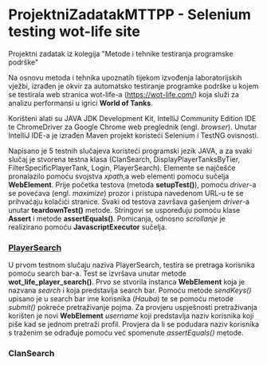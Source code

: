 # ProjektniZadatakMTTPP - Selenium testing wot-life site
Projektni zadatak iz kolegija "Metode i tehnike testiranja programske podrške"

Na osnovu metoda i tehnika upoznatih tijekom izvođenja laboratorijskih vježbi, 
izrađen je okvir za automatsko testiranje programke podrške u kojem se testirala web 
stranica wot-life-a (https://wot-life.com/) koja služi za analizu performansi u igrici **World of Tanks**.

Korišteni alati su JAVA JDK Development Kit, IntelliJ Community Edition IDE te ChromeDriver
za Google Chrome web preglednik (engl. *browser*). Unutar IntelliJ IDE-a je izrađen Maven projekt
koristeći Selenium i TestNG ovisnosti.

Napisano je 5 testnih slučajeva koristeći programski jezik JAVA, a za svaki slučaj je stvorena
testna klasa (ClanSearch, DisplayPlayerTanksByTier, FilterSpecificPlayerTank, Login, PlayerSearch). Elemente se najčešće
pronalazilo pomoću svojstva *xpath*,a web elementi pomoću sučelja **WebElement**. Prije početka testova (metoda **setupTest()**), 
pomoću *driver*-a se povećava (engl. *maximize*) prozor i pristupa navedenom URL-u te se prihvaćaju kolačići stranice. Svaki od testova
završava gašenjem *driver*-a unutar **teardownTest()** metode. Stringovi se uspoređuju 
pomoću klase **Assert** i metode **assertEquals()**. Pomicanja, odnosno *scrollanje* je realizirano pomoću 
**JavascriptExecutor** sučelja.

### [PlayerSearch](kristijan_haubrich_testiranje/src/test/java/PlayerSearch.java)

U prvom testnom slučaju naziva PlayerSearch, testira se pretraga korisnika pomoću search bar-a. Test se izvršava unutar metode **wot_life_player_search()**.
Prvo se stvorila instanca **WebElement** koja je nazvana *search* i koja predstavlja search bar. Pomoću metode *sendKeys()* upisano je u search bar ime korisnika (*Hauba*) te se pomoću metode *submit()* pokreće pretraživanje pojma. Za provjeru uspješnosti pretraživanja korišten je novi **WebElement** *username* koji predstavlja naziv korisnika koji piše kad se jednom pretraži profil. Provjera da li se podudara naziv korisnika s traženim se odrađuje pomoću već spomenute *assertEquals()* metode.

### ClanSearch
